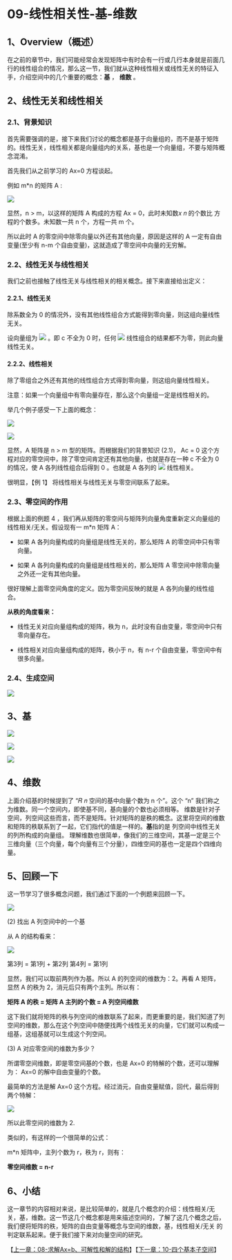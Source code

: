# 09-线性相关性-基-维数

## 1、Overview（概述）

在之前的章节中，我们可能经常会发现矩阵中有时会有一行或几行本身就是前面几行的线性组合的情况，那么这一节，我们就从这种线性相关或线性无关的特征入手，介绍空间中的几个重要的概念：**基** ， **维数** 。

## 2、线性无关和线性相关

### 2.1、背景知识

首先需要强调的是，接下来我们讨论的概念都是基于向量组的，而不是基于矩阵的。线性无关，线性相关都是向量组内的关系，基也是一个向量组，不要与矩阵概念混淆。

首先我们从之前学习的 Ax=0 方程谈起。

例如 m*n 的矩阵 A :

![](../images/09/LA_9_1.jpg)

显然，n > m，以这样的矩阵 A 构成的方程 Ax = 0，此时未知数𝑥 𝑛 的个数比 方程的个数多。未知数一共 n 个，方程一共 m 个。

所以此时 A 的零空间中除零向量以外还有其他向量，原因是这样的 A 一定有自由变量(至少有 n-m 个自由变量)，这就造成了零空间中向量的无穷解。

### 2.2、线性无关与线性相关

我们之前也接触了线性无关与线性相关的相关概念。接下来直接给出定义：

#### 2.2.1、线性无关

除系数全为 0 的情况外，没有其他线性组合方式能得到零向量，则这组向量线性无关。

设向量组为 ![](../images/09/LA_9_2.png) 。即 c 不全为 0 时，任何 ![](../images/09/LA_9_3.png) 线性组合的结果都不为零，则此向量线性无关。

#### 2.2.2、线性相关

除了零组合之外还有其他的线性组合方式得到零向量，则这组向量线性相关。

注意：如果一个向量组中有零向量存在，那么这个向量组一定是线性相关的。

举几个例子感受一下上面的概念：

![](../images/09/LA_9_4.jpg)

![](../images/09/LA_9_5.jpg)

显然，A 矩阵是 n > m 型的矩阵。而根据我们的背景知识 (2.1)， Ac = 0 这个方程对应的零空间中，除了零空间肯定还有其他向量，也就是存在一种 c 不全为 0 的情况，使 A 各列线性组合后得到 0 。也就是 A 各列的 ![](../images/09/LA_9_6.png) 线性相关。

很明显，【例 1】 将线性相关与线性无关与零空间联系了起来。

### 2.3、零空间的作用

根据上面的例题 4 ，我们再从矩阵的零空间与矩阵列向量角度重新定义向量组的线性相关/无关。假设现有一 m*n 矩阵 A：

* 如果 A 各列向量构成的向量组是线性无关的，那么矩阵 A 的零空间中只有零向量。

* 如果 A 各列向量构成的向量组是线性相关的，那么矩阵 A 零空间中除零向量之外还一定有其他向量。

很好理解上面零空间角度的定义。因为零空间反映的就是 A 各列向量的线性组合。

**从秩的角度看来：**

* 线性无关对应向量组构成的矩阵，秩为 n，此时没有自由变量，零空间中只有零向量存在。

* 线性相关对应向量组构成的矩阵，秩小于 n，有 n-r 个自由变量，零空间中有很多向量。

### 2.4、生成空间

![](../images/09/LA_9_7.jpg)

## 3、基

![](../images/09/LA_9_8.jpg)

![](../images/09/LA_9_9.jpg)

![](../images/09/LA_9_10.jpg)

## 4、维数

上面介绍基的时候提到了 “𝑅 𝑛 空间的基中向量个数为 n 个”。这个 “n” 我们称之为维数。同一个空间内，即使基不同，基向量的个数也必须相等。
维数是针对子空间，列空间这些而言，而不是矩阵。针对矩阵的是秩的概念。这里将空间的维数和矩阵的秩联系到了一起，它们指代的值是一样的。**基**指的是
列空间中线性无关的列所构成的向量组。
理解维数也很简单，像我们的三维空间，其基一定是三个三维向量（三个向量，每个向量有三个分量），四维空间的基也一定是四个四维向量。

## 5、回顾一下

这一节学习了很多概念问题，我们通过下面的一个例题来回顾一下。

![](../images/09/LA_9_11.jpg)

(2) 找出 A 列空间中的一个基

从 A 的结构看来：

![](../images/09/LA_9_12.png)

第3列 = 第1列 + 第2列
第4列 = 第1列

显然，我们可以取前两列作为基。所以 A 的列空间的维数为：2。再看 A 矩阵，显然 A 的秩为 2，消元后只有两个主列。所以有：

**矩阵 A 的秩 = 矩阵 A 主列的个数 = A 列空间维数**

这下我们就将矩阵的秩与列空间的维数联系了起来，而更重要的是，我们知道了列空间的维数，那么在这个列空间中随便找两个线性无关的向量，它们就可以构成一组基，这组基就可以生成这个列空间。

(3) A 对应零空间的维数为多少？

所谓零空间维数，即是零空间基的个数，也是 Ax=0 的特解的个数，还可以理解为： Ax=0 的解中自由变量的个数。

最简单的方法是解 Ax=0 这个方程。经过消元，自由变量赋值，回代，最后得到两个特解：

![](../images/09/LA_9_13.png)

所以此零空间的维数为 2.

类似的，有这样的一个很简单的公式：

m*n 矩阵中，主列个数为 r，秩为 r，则有：

**零空间维数 = n-r**

## 6、小结

这一章节的内容相对来说，是比较简单的，就是几个概念的介绍：线性相关/无关，基，维数。这一节这几个概念都是用来描述空间的，了解了这几个概念之后，我们便将矩阵的秩，矩阵的自由变量等概念与空间的维数，基，线性相关/无关 的判定联系起来。便于我们接下来对向量空间的研究。

【[上一章：08-求解Ax=b、可解性和解的结构](../08-求解Ax=b-可解性和解的结构/08-求解Ax=b-可解性和解的结构.md)】【[下一章：10-四个基本子空间](../10-四个基本子空间/10-四个基本子空间.md)】
